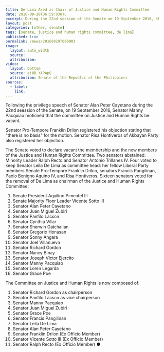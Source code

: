 ```yaml
---
title: De Lima Axed as Chair of Justice and Human Rights Committee
date: 2016-09-20T06:59:03UTC
excerpt: During the 22nd session of the Senate on 19 September 2016, the Senate removed Senator Leila De Lima as Chair of the Justice and Human Rights Committee and reconstituted the committee chaired by Senator Richard Gordon, vice chaired by Senator Panfilo Lacson.
layout: post
categories: [other, senate]
tags: [senate, justice and human rights committee, de lima]
published: true
permalink: /news/20160920T065903
image:
  layout: auto_width
  source: 
  attribution: 
video:
  layout: bottom
  source: aj8B_YAPApQ
  attribution: Senate of the Republic of the Philippines
sources:
  - label:
    link:
---
```


Following the privilege speech of Senator Alan Peter Cayetano during the 22nd seession of the Senate, on 19 September 2016, Senator Manny Pacquiao motioned that the committee on Justice and Human Rights be vacant.

Senator Pro-Tempore Franklin Drilon registered his objection stating that "there is no basis" for the motion.
Senator Risa Hontiveros of Akbayan Party also registered her objection.

The Senate voted to declare vacant the membership and the new members of the Justice and Human Rights Committee.
Two senators abstained: Minority Leader Ralph Recto and Senator Antonio Trillanes IV.
Four voted to keep Senator Leila De Lima as committee head: her fellow Liberal Party members Senate Pro-Tempore Franklin Drilon, senators Francis Pangilinan, Paolo Benigno Aquino IV, and Risa Hontiveros.
Sixteen senators voted for the removal of De Lima as chairman of the Justice and Human Rights Committee:

1. Senate President Aquilino Pimentel III
2. Senate Majority Floor Leader Vicente Sotto III
3. Senator Alan Peter Cayetano
4. Senator Juan Miguel Zubiri
5. Senator Panfilo Lacson
6. Senator Cynthia Villar
7. Senator Sherwin Gatchalian
8. Senator Gregorio Honasan
9. Senator Sonny Angara
10. Senator Joel Villanueva
11. Senator Richard Gordon
12. Senator Nancy Binay
13. Senator Joseph Victor Ejercito
14. Senator Manny Pacquiao
15. Senator Loren Legarda
16. Senator Grace Poe

The Committee on Justice and Human Rights is now composed of:

1. Senator Richard Gordon as chairperson
2. Senator Panfilo Lacson as vice chairperson
3. Senator Manny Pacquiao
4. Senator Juan Miguel Zubiri
5. Senator Grace Poe
6. Senator Francis Pangilinan
7. Senator Leila De Lima
8. Senator Alan Peter Cayetano
9. Senator Franklin Drilon (Ex Officio Member)
10. Senator Vicente Sotto III (Ex Officio Member)
11. Senator Ralph Recto (Ex Officio Member)
&#x25cf;
